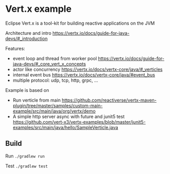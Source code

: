 # Vert.x example

Eclipse Vert.x is a tool-kit for building reactive applications on the JVM

Architecture and intro <https://vertx.io/docs/guide-for-java-devs/#_introduction>

Features:

- event loop and thread from worker pool <https://vertx.io/docs/guide-for-java-devs/#_core_vert_x_concepts>
- actor like concurrency <https://vertx.io/docs/vertx-core/java/#_verticles>
- internal event bus <https://vertx.io/docs/vertx-core/java/#event_bus>
- multiple protocol: udp, tcp, http, grpc, ...

Example is based on

- Run verticle from main <https://github.com/reactiverse/vertx-maven-plugin/tree/master/samples/custom-main-example/src/main/java/org/vertx/demo>
- A simple http server async with future and junit5 test <https://github.com/vert-x3/vertx-examples/blob/master/junit5-examples/src/main/java/hello/SampleVerticle.java>

## Build

Run `./gradlew run`

Test `./gradlew test`